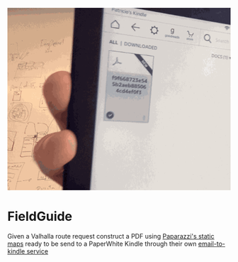 ![](imgs/00.gif)

# FieldGuide

Given a Valhalla route request construct a PDF using [Paparazzi's static maps](https://github.com/tangrams/paparazzi) ready to be send to a PaperWhite Kindle through their own [email-to-kindle service](https://www.amazon.com/gp/sendtokindle/email)
